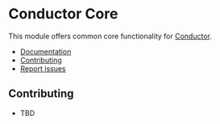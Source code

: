Conductor Core
==============

This module offers common core functionality for [Conductor](https://github.com/conductorphp).

* [Documentation](docs/index.md)
* [Contributing](#contributing)
* [Report issues](https://github.com/conductorphp/conductor-core/issues)

## Contributing

* TBD
